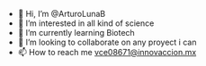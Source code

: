 - 👋 Hi, I’m @ArturoLunaB
- 👀 I’m interested in all kind of science
- 🌱 I’m currently learning Biotech
- 💞️ I’m looking to collaborate on any proyect i can
- 📫 How to reach me vce08671@innovaccion.mx

<!---
ArturoLunaB/ArturoLunaB is a ✨ special ✨ repository because its `README.md` (this file) appears on your GitHub profile.
You can click the Preview link to take a look at your changes.
--->
